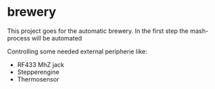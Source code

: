 # brewery
This project goes for the automatic brewery.
In the first step the mash-process will be automated

Controlling some needed external peripherie like:
* RF433 MhZ jack
* Stepperengine
* Thermosensor
